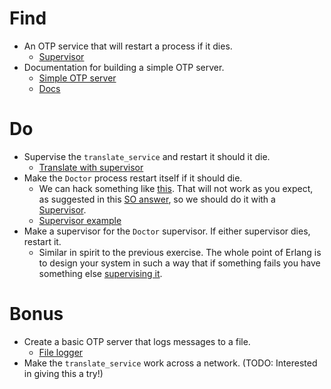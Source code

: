 # Find

- An OTP service that will restart a process if it dies.
  - [Supervisor](https://www.erlang.org/doc/design_principles/sup_princ.html)
- Documentation for building a simple OTP server.
  - [Simple OTP server](./docs/ch3.erl)
  - [Docs](https://www.erlang.org/doc/design_principles/gen_server_concepts.html)

# Do

- Supervise the `translate_service` and restart it should it die.
  - [Translate with supervisor](./translate_supervisor.erl)
- Make the `Doctor` process restart itself if it should die.
  - We can hack something like [this](https://web.archive.org/web/20150106104442/https://blog.plagelao.com/7languages7weeks/erlang/2011/07/17/erlang-day-three.html). That will not work as you expect, as suggested in this [SO answer](https://stackoverflow.com/questions/8464369/erlang-process-monitoring-itself), so we should do it with a [Supervisor](https://www.erlang.org/doc/design_principles/sup_princ.html#supervision-principles).
  - [Supervisor example](./supervisors/doctor_as_supervisor.erl)
- Make a supervisor for the `Doctor` supervisor. If either supervisor dies, restart it.
  - Similar in spirit to the previous exercise. The whole point of Erlang is to design your system in such a way that if something fails you have something else [supervising it](https://www.erlang.org/doc/design_principles/des_princ.html#supervision-trees).

# Bonus

- Create a basic OTP server that logs messages to a file.
  - [File logger](./supervisors/file_logger.erl)
- Make the `translate_service` work across a network. (TODO: Interested in giving this a try!)
